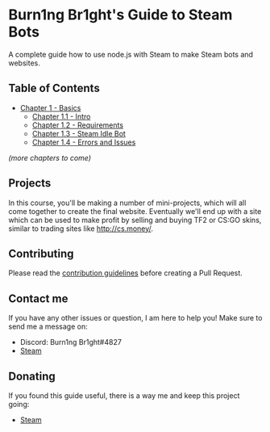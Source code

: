 # Burn1ng Br1ght's Guide to Steam Bots

A complete guide how to use node.js with Steam to make Steam bots and websites.

## Table of Contents

- [Chapter 1 - Basics](./Chapter%201%20-%20Basics)
	- [Chapter 1.1 - Intro](./Chapter%201%20-%20Basics/Chapter%201.1%20-%20Intro)
 	- [Chapter 1.2 - Requirements](./Chapter%201%20-%20Basics/Chapter%201.2%20-%20Requirements)
 	- [Chapter 1.3 - Steam Idle Bot](./Chapter%201%20-%20Basics/Chapter%201.3%20-%20Steam%20Idle%20Bot)
  	- [Chapter 1.4 - Errors and Issues](./Chapter%201%20-%20Basics/Chapter%201.4%20-%20Errors%20and%20Issues)

*(more chapters to come)*

## Projects

In this course, you'll be making a number of mini-projects, which will all come
together to create the final website. Eventually we'll end up with a site which
can be used to make profit by selling and buying TF2 or CS:GO skins, similar to trading sites like http://cs.money/.

## Contributing

Please read the [contribution guidelines](/CONTRIBUTING.md) before creating
a Pull Request.

## Contact me

If you have any other issues or question, I am here to help you!
Make sure to send me a message on:
- Discord: Burn1ng Br1ght#4827
- [Steam](https://steamcommunity.com/id/burn1ngbr1ght/)

## Donating

If you found this guide useful, there is a way me and keep this project going:
- [Steam](https://steamcommunity.com/tradeoffer/new/?partner=438027091&token=CZOJ-sdg)
